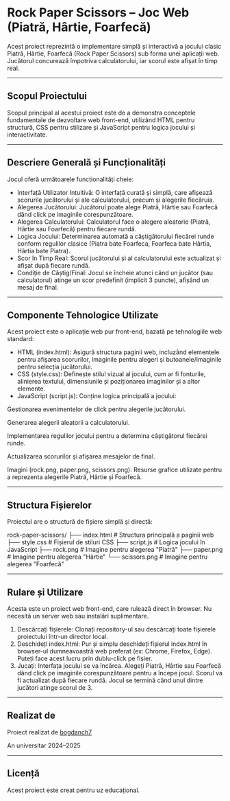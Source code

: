 # Rock Paper Scissors – Joc Web (Piatră, Hârtie, Foarfecă)

Acest proiect reprezintă o implementare simplă și interactivă a jocului clasic Piatră, Hârtie, Foarfecă (Rock Paper Scissors) sub forma unei aplicații web. Jucătorul concurează împotriva calculatorului, iar scorul este afișat în timp real.

---

## Scopul Proiectului

Scopul principal al acestui proiect este de a demonstra conceptele fundamentale de dezvoltare web front-end, utilizând HTML pentru structură, CSS pentru stilizare și JavaScript pentru logica jocului și interactivitate.

---

## Descriere Generală și Funcționalități

Jocul oferă următoarele funcționalități cheie:
- Interfață Utilizator Intuitivă: O interfață curată și simplă, care afișează scorurile jucătorului și ale calculatorului, precum și alegerile fiecăruia.
- Alegerea Jucătorului: Jucătorul poate alege Piatră, Hârtie sau Foarfecă dând click pe imaginile corespunzătoare.
- Alegerea Calculatorului: Calculatorul face o alegere aleatorie (Piatră, Hârtie sau Foarfecă) pentru fiecare rundă.
- Logica Jocului: Determinarea automată a câștigătorului fiecărei runde conform regulilor clasice (Piatra bate Foarfeca, Foarfeca bate Hârtia, Hârtia bate Piatra).
- Scor în Timp Real: Scorul jucătorului și al calculatorului este actualizat și afișat după fiecare rundă.
- Condiție de Câștig/Final: Jocul se încheie atunci când un jucător (sau calculatorul) atinge un scor predefinit (implicit 3 puncte), afișând un mesaj de final.

---

## Componente Tehnologice Utilizate

Acest proiect este o aplicație web pur front-end, bazată pe tehnologiile web standard:
- HTML (index.html): Asigură structura paginii web, incluzând elementele pentru afișarea scorurilor, imaginile pentru alegeri și butoanele/imaginile pentru selecția jucătorului.
- CSS (style.css): Definește stilul vizual al jocului, cum ar fi fonturile, alinierea textului, dimensiunile și poziționarea imaginilor și a altor elemente.
- JavaScript (script.js): Conține logica principală a jocului:

Gestionarea evenimentelor de click pentru alegerile jucătorului.

Generarea alegerii aleatorii a calculatorului.

Implementarea regulilor jocului pentru a determina câștigătorul fiecărei runde.

Actualizarea scorurilor și afișarea mesajelor de final.

Imagini (rock.png, paper.png, scissors.png): Resurse grafice utilizate pentru a reprezenta alegerile Piatră, Hârtie și Foarfecă.

---

## Structura Fișierelor

Proiectul are o structură de fișiere simplă și directă:

rock-paper-scissors/
├── index.html        # Structura principală a paginii web
├── style.css         # Fișierul de stiluri CSS
├── script.js         # Logica jocului în JavaScript
├── rock.png          # Imagine pentru alegerea "Piatră"
├── paper.png         # Imagine pentru alegerea "Hârtie"
└── scissors.png      # Imagine pentru alegerea "Foarfecă"

---

## Rulare și Utilizare

Acesta este un proiect web front-end, care rulează direct în browser. Nu necesită un server web sau instalări suplimentare.
1. Descărcați fișierele: Clonați repository-ul sau descărcați toate fișierele proiectului într-un director local.
2. Deschideți index.html: Pur și simplu deschideți fișierul index.html în browser-ul dumneavoastră web preferat (ex: Chrome, Firefox, Edge). Puteți face acest lucru prin dublu-click pe fișier.
3. Jucați: Interfața jocului se va încărca. Alegeți Piatră, Hârtie sau Foarfecă dând click pe imaginile corespunzătoare pentru a începe jocul. Scorul va fi actualizat după fiecare rundă. Jocul se termină când unul dintre jucători atinge scorul de 3.

---

## Realizat de

Proiect realizat de [bogdanch7](https://github.com/bogdanch7)

An universitar 2024–2025

---

## Licență

Acest proiect este creat pentru uz educațional.

